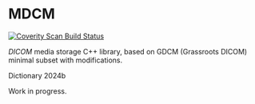 MDCM
====

[![Coverity Scan Build Status](https://scan.coverity.com/projects/21678/badge.svg)](https://scan.coverity.com/projects/mdcm)


_DICOM_ media storage C++ library, based on GDCM (Grassroots DICOM) minimal subset with modifications.

Dictionary 2024b

Work in progress.

